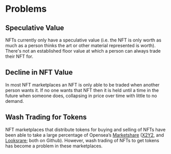 # Problems

## Speculative Value

NFTs currently only have a speculative value (i.e. the NFT is only worth as much as a person thinks the art or other material represented is worth). There's not an established floor value at which a person can always trade their NFT for.&#x20;

## Decline in NFT Value

In most NFT marketplaces an NFT is only able to be traded when another person wants it. If no one wants that NFT then it is held until a time in the future when someone does, collapsing in price over time with little to no demand.&#x20;

## Wash Trading for Tokens

NFT marketplaces that distribute tokens for buying and selling of NFTs have been able to take a large percentage of Opensea’s [Marketshare](https://dune.com/sealaunch/NFT) ([X2Y2](https://github.com/X2Y2-io), and [Looksrare](https://github.com/LooksRare/looksrare-sdk); both on Github). However, wash trading of NFTs to get tokens has become a problem in these marketplaces.&#x20;

